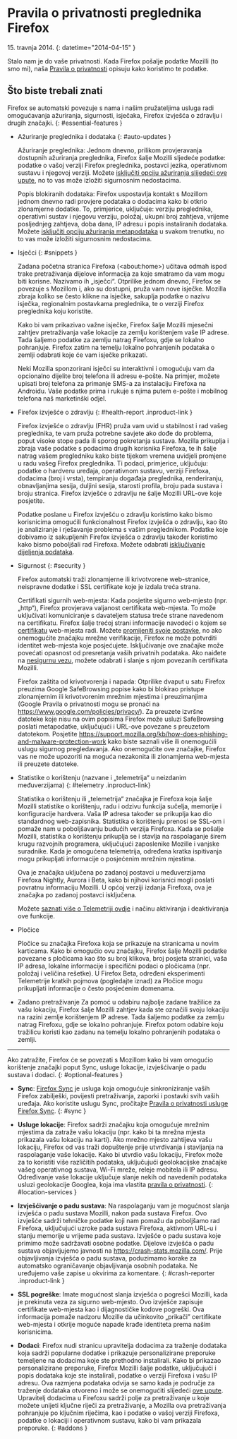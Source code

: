 # Pravila o privatnosti preglednika Firefox

15\. travnja 2014.
{: datetime="2014-04-15" }

Stalo nam je do vaše privatnosti. Kada Firefox pošalje podatke Mozilli (to smo mi), naša [Pravila o privatnosti](https://www.mozilla.org/privacy/) opisuju kako koristimo te podatke.

## Što biste trebali znati

Firefox se automatski povezuje s nama i našim pružateljima usluga radi omogućavanja ažuriranja, sigurnosti, isječaka, Firefox izvješća o zdravlju i drugih značajki. 
{: #essential-features }

* Ažuriranje preglednika i dodataka
  {: #auto-updates }

	Ažuriranje preglednika: Jednom dnevno, prilikom provjeravanja dostupnih ažuriranja preglednika, Firefox šalje Mozilli sljedeće podatke: podatke o vašoj verziji Firefox preglednika, postavci jezika, operativnom sustavu i njegovoj verziji. Možete [isključiti opciju ažuriranja slijedeći ove upute](https://support.mozilla.org/kb/how-stop-firefox-automatically-making-connections#w_auto-update-checking), no to vas može izložiti sigurnosnim nedostacima.

	Popis blokiranih dodataka: Firefox uspostavlja kontakt s Mozillom jednom dnevno radi provjere podataka o dodacima kako bi otkrio zlonamjerne dodatke. To, primjerice, uključuje: verziju preglednika, operativni sustav i njegovu verziju, položaj, ukupni broj zahtjeva, vrijeme posljednjeg zahtjeva, doba dana, IP adresu i popis instaliranih dodataka. Možete [isključiti opciju ažuriranja metapodataka](https://blog.mozilla.org/addons/how-to-opt-out-of-add-on-metadata-updates/) u svakom trenutku, no to vas može izložiti sigurnosnim nedostacima.

* Isječci
  {: #snippets }

	Zadana početna stranica Firefoxa (&lt;about:home&gt;) učitava odmah ispod trake pretraživanja dijelove informacija za koje smatramo da vam mogu biti korisne. Nazivamo ih „isječci“. Otprilike jednom dnevno, Firefox se povezuje s Mozillom i, ako su dostupni, pruža vam nove isječke. Mozilla zbraja koliko se često klikne na isječke, sakuplja podatke o nazivu isječka, regionalnim postavkama preglednika, te o verziji  Firefox preglednika koju koristite.

	Kako bi vam prikazivao važne isječke, Firefox šalje Mozilli mjesečni zahtjev pretraživanja vaše lokacije za zemlju korištenjem vaše IP adrese. Tada šaljemo podatke za zemlju natrag Firefoxu, gdje se lokalno pohranjuje.  Firefox zatim na temelju lokalno pohranjenih podataka o zemlji odabrati koje će vam isječke prikazati.
	
	Neki Mozilla sponzorirani isječci su interaktivni i omogućuju vam da opcionalno dijelite broj telefona ili adresu e-pošte. Na primjer, možete upisati broj telefona za primanje SMS-a za instalaciju Firefoxa na Androidu. Vaše podatke prima i rukuje s njima putem e-pošte i mobilnog telefona naš marketinški odjel.

* Firefox izvješće o zdravlju
  {: #health-report .inproduct-link } 

	Firefox izvješće o zdravlju (FHR) pruža vam uvid u stabilnost i rad vašeg preglednika, te vam pruža potrebne savjete ako dođe do problema, poput visoke stope pada ili sporog pokretanja sustava. Mozilla prikuplja i zbraja vaše podatke s podacima drugih korisnika Firefoxa, te ih šalje natrag vašem pregledniku kako biste tijekom vremena uvidjeli promjene u radu vašeg Firefox preglednika. Ti podaci, primjerice, uključuju: podatke o hardveru uređaja, operativnom sustavu, verziji Firefoxa, dodacima (broj i vrsta), tempiranju događaja preglednika, renderiranju, obnavljanjima sesija, duljini sesija, starosti profila, broju pada sustava i broju stranica. Firefox izvješće o zdravlju ne šalje Mozilli URL-ove koje posjetite.

	Podatke poslane u Firefox izvješću o zdravlju koristimo kako bismo korisnicima omogućili funkcionalnost Firefox izvješća o zdravlju, kao što je analiziranje i rješavanje problema s vašim preglednikom. Podatke koje dobivamo iz sakupljenih Firefox izvješća o zdravlju također koristimo kako bismo poboljšali rad Firefoxa. Možete odabrati [isključivanje dijeljenja podataka](https://support.mozilla.org/kb/firefox-health-report-understand-your-browser-perf#w_how-to-turn-data-sharing-on-or-off).

* Sigurnost
  {: #security }

	Firefox automatski traži zlonamjerne ili krivotvorene web-stranice, neispravne dodatke i SSL certifikate koje je izdala treća strana.

	Certifikati sigurnih web-mjesta: Kada posjetite sigurno web-mjesto (npr. „http“), Firefox provjerava valjanost certifikata web-mjesta. To može uključivati komuniciranje s davateljem statusa treće strane navedenom na certifikatu. Firefox šalje trećoj strani informacije navodeći o kojem se [certifikatu](https://support.mozilla.org/kb/secure-website-certificate) web-mjesta radi. Možete [promijeniti svoje postavke](https://support.mozilla.org/kb/advanced-settings-browsing-network-updates-encryption#w_certificates-tab), no ako onemogućite značajku mrežne verifikacije, Firefox ne može potvrditi identitet web-mjesta koje posjećujete. Isključivanje ove značajke može povećati opasnost od presretanja vaših privatnih podataka. Ako naiđete na [nesigurnu vezu](https://support.mozilla.org/kb/connection-untrusted-error-message), možete odabrati i slanje s njom povezanih certifikata Mozilli.

	Firefox zaštita od krivotvorenja i napada: Otprilike dvaput u satu Firefox preuzima Google SafeBrowsing popise kako bi blokirao pristupe zlonamjernim ili krivotvorenim mrežnim mjestima i preuzimanjima (Google Pravila o privatnosti mogu se pronaći na <https://www.google.com/policies/privacy/>). Za preuzete izvršne datoteke koje nisu na ovim popisima Firefox može usluzi SafeBrowsing poslati metapodatke, uključujući i URL-ove povezane s preuzetom datotekom. Posjetite <https://support.mozilla.org/kb/how-does-phishing-and-malware-protection-work> kako biste saznali više ili onemogućili uslugu sigurnog pregledavanja. Ako onemogućite ove značajke, Firefox vas ne može upozoriti na moguća nezakonita ili zlonamjerna web-mjesta ili preuzete datoteke.

* Statistike o korištenju (nazvane i „telemetrija“ u neizdanim međuverzijama)
  {: #telemetry .inproduct-link}

	Statistika o korištenju ili „telemetrija“ značajka je Firefoxa koja šalje Mozilli statistike o korištenju, radu i odzivu funkcija sučelja, memorije i konfiguracije hardvera. Vaša IP adresa također se prikuplja kao dio standardnog web-zapisnika. Statistika o korištenju prenosi se SSL-om i pomaže nam u poboljšavanju budućih verzija Firefoxa. Kada se pošalje Mozilli, statistika o korištenju prikuplja se i stavlja na raspolaganje širem krugu razvojnih programera, uključujući zaposlenike Mozille i vanjske suradnike. Kada je omogućena telemetrija, određena kratka ispitivanja mogu prikupljati informacije o posjećenim mrežnim mjestima.

	Ova je značajka uključena po zadanoj postavci u međuverzijama Firefoxa Nightly, Aurora i Beta, kako bi njihovi korisnici mogli poslati povratnu informaciju Mozilli. U općoj verziji izdanja Firefoxa, ova je značajka po zadanoj postavci isključena.

	Možete [saznati više o Telemetriji ovdje](https://support.mozilla.org/kb/send-performance-data-improve-firefox) i načinu aktiviranja i deaktiviranja ove funkcije. 

* Pločice

	Pločice su značajka Firefoxa koja se prikazuje na stranicama u novim karticama. Kako bi omogućio ovu značajku, Firefox šalje Mozilli podatke povezane s pločicama kao što su broj klikova, broj posjeta stranici, vaša IP adresa, lokalne informacije i specifični podaci o pločicama (npr. položaj i veličina rešetke). U Firefox Beta, određeni eksperimenti Telemetrije kratkih pojmova (pogledajte iznad) za Pločice mogu prikupljati informacije o često posjećenim domenama.
	
* Zadano pretraživanje
	Za pomoć u odabiru najbolje zadane tražilice za vašu lokaciju, Firefox šalje Mozilli zahtjev kada ste označili svoju lokaciju na razini zemlje korištenjem IP adrese. Tada šaljemo podatke za zemlju natrag Firefoxu, gdje se lokalno pohranjuje. Firefox potom odabire koju tražilicu koristi kao zadanu na temelju lokalno pohranjenih podataka o zemlji.

---------------------------------------

Ako zatražite, Firefox će se povezati s Mozillom kako bi vam omogućio korištenje značajki poput Sync, usluge lokacije, izvješćivanje o padu sustava i dodaci.
{: #optional-features }

* **Sync**: [Firefox Sync](https://www.mozilla.org/firefox/sync/) je usluga koja omogućuje sinkroniziranje vaših Firefox zabilješki, povijesti pretraživanja, zaporki i postavki svih vaših uređaja. Ako koristite uslugu Sync, pročitajte [Pravila o privatnosti usluge Firefox Sync](https://services.mozilla.com/privacy-policy/).
{: #sync }

* **Usluge lokacije**: Firefox sadrži značajku koja omogućuje mrežnim mjestima da zatraže vašu lokaciju (npr. kako bi ta mrežna mjesta prikazala vašu lokaciju na karti). Ako mrežno mjesto zahtijeva vašu lokaciju, Firefox od vas traži dopuštenje prije utvrđivanja i stavljanja na raspolaganje vaše lokacije. Kako bi utvrdio vašu lokaciju, Firefox može za to koristiti više različitih podataka, uključujući geolokacijske značajke vašeg operativnog sustava, Wi-Fi mreže, releje mobitela ili IP adresu. Određivanje vaše lokacije uključuje slanje nekih od navedenih podataka usluzi geolokacije Googlea, koja ima vlastita [pravila o privatnosti](https://www.google.com/privacy/lsf.html).
{: #location-services }

* **Izvješćivanje o padu sustava**: Na raspolaganju vam je mogućnost slanja izvješća o padu sustava Mozilli, nakon pada sustava Firefox. Ovo izvješće sadrži tehničke podatke koji nam pomažu da poboljšamo rad Firefoxa, uključujući uzroke pada sustava Firefoxa, aktivnom URL-u i stanju memorije u vrijeme pada sustava. Izvješće o padu sustava koje primimo može sadržavati osobne podatke. Dijelove izvješća o padu sustava objavljujemo javnosti na <https://crash-stats.mozilla.com/>. Prije objavljivanja izvješća o padu sustava, poduzimamo korake za automatsko ograničavanje objavljivanja osobnih podataka. Ne uređujemo vaše zapise u okvirima za komentare.
{: #crash-reporter .inproduct-link }

* **SSL pogreške**: Imate mogućnost slanja izvješća o pogrešci Mozilli, kada je prekinuta veza za sigurno web-mjesto. Ovo izvješće zapisuje certifikate web-mjesta kao i dijagnostičke kodove pogreški. Ova informacija pomaže nadzoru Mozille da učinkovito „prikači” certifikate web-mjesta i otkrije moguće napade krađe identiteta prema našim korisnicima.

* **Dodaci**: Firefox nudi stranicu upravitelja dodacima za traženje dodataka koja sadrži popularne dodatke i prikazuje personalizirane preporuke temeljene na dodacima koje ste prethodno instalirali. Kako bi prikazao personalizirane preporuke, Firefox Mozilli šalje podatke, uključujući i popis dodataka koje ste instalirali, podatke o verziji Firefoxa i vašu IP adresu. Ova razmjena podataka odvija se samo kada je područje za traženje dodataka otvoreno i može se onemogućiti slijedeći [ove upute](https://blog.mozilla.org/addons/how-to-opt-out-of-add-on-metadata-updates/). Upravitelj dodacima u Firefoxu sadrži polje za pretraživanje u koje možete unijeti ključne riječi za pretraživanje, a Mozilla ova pretraživanja pohranjuje po ključnim riječima, kao i podatke o vašoj verziji Firefoxa, podatke o lokaciji i operativnom sustavu, kako bi vam prikazala preporuke.
{: #addons }

